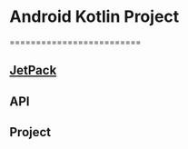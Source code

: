 # Android Kotlin Project
=========================

## [JetPack](https://developer.android.com/jetpack/getting-started)

## API

## Project

